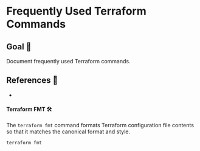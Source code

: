 # Frequently Used Terraform Commands

## Goal 🎯

Document frequently used Terraform commands.

## References 📝
- []()

#### Terraform FMT 🛠️
The `terraform fmt` command formats Terraform configuration file contents so that it matches the canonical format and style.

```Bash
terraform fmt
```
